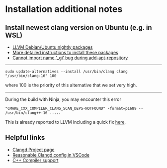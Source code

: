 # Installation additional notes

## Install newest clang version on Ubuntu (e.g. in WSL)

- [LLVM Debian/Ubuntu nightly packages](https://apt.llvm.org/)
- [More detailed instructions to install these packages](https://askubuntu.com/a/1310730/1701650)
- [Cannot import name '_gi' bug during add-apt-repository](https://stackoverflow.com/a/67575251/)

---

```
sudo update-alternatives --install /usr/bin/clang clang "/usr/bin/clang-16" 100
```
where 100 is the priority of this alternative that we set very high.

---

During the build with Ninja, you may encounter this error
```
"CMAKE_CXX_COMPILER_CLANG_SCAN_DEPS-NOTFOUND" -format=p1689 -- /usr/bin/clang++-16 .....
```
This is already reported to LLVM including a quick fix [here](https://github.com/llvm/llvm-project/issues/61006#issuecomment-1529064924).

## Helpful links
- [Clangd Project page](https://clangd.llvm.org/troubleshooting)
- [Reasonable Clangd config in VSCode](https://stackoverflow.com/a/59820115/9655481)
- [C++ Compiler support](https://en.cppreference.com/w/cpp/compiler_support)

